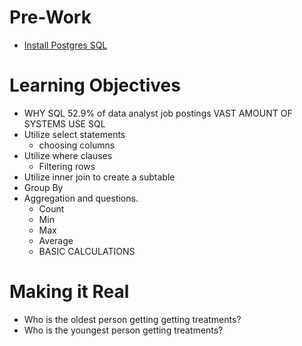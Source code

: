 # Pre-Work

* [Install Postgres SQL](https://www.postgresql.org/download/)


# Learning Objectives 

* WHY SQL
    52.9% of data analyst job postings
    VAST AMOUNT OF SYSTEMS USE SQL
* Utilize select statements
    * choosing columns
* Utilize where clauses
    * Filtering rows
* Utilize inner join to create a subtable
* Group By 
* Aggregation and questions.
    * Count
    * Min
    * Max
    * Average
    * BASIC CALCULATIONS

# Making it Real
* Who is the oldest person getting getting treatments?
* Who is the youngest person getting treatments?